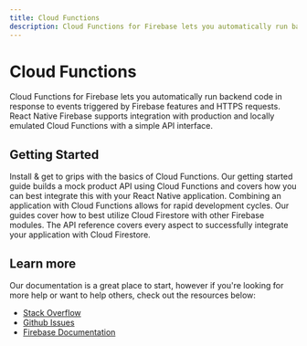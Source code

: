```yaml
---
title: Cloud Functions
description: Cloud Functions for Firebase lets you automatically run backend code in response to events triggered by Firebase features and HTTPS requests. 
---
```


# Cloud Functions

Cloud Functions for Firebase lets you automatically run backend code in response to events triggered by Firebase features and HTTPS requests.
React Native Firebase supports integration with production and locally emulated Cloud Functions with a simple API interface. 

<Youtube id="vr0Gfvp5v1A" />

## Getting Started

<Grid>
	<Block
		icon="build"
		color="#ffc107"
		title="Quick Start"
		to="/{{ version }}/functions/quick-start"
	>
	  Install & get to grips with the basics of Cloud Functions.
  </Block>
  <Block
    icon="assignment_turned_in"
    color="#8e24aa"
    title="Getting started with Cloud Functions"
    to="/guides/getting-started-with-cloud-functions"
  >
    Our getting started guide builds a mock product API using Cloud Functions and covers how you can
    best integrate this with your React Native application.
  </Block>
	<Block
		icon="school"
		color="#4CAF50"
		title="Guides"
		to="/guides?tag=functions"
	>
    Combining an application with Cloud Functions allows for rapid development cycles. Our guides
    cover how to best utilize Cloud Firestore with other Firebase modules.
	</Block>
  <Block
		icon="layers"
		color="#03A9F4"
		title="Reference"
		to="/{{ version }}/firestore/reference"
	>
    The API reference covers every aspect to successfully integrate your application with
    Cloud Firestore.
	</Block>
</Grid>

## Learn more

Our documentation is a great place to start, however if you're looking for more help or want to help others, 
check out the resources below:

- [Stack Overflow](https://stackoverflow.com/questions/tagged/react-native-firebase-functions)
- [Github Issues](https://github.com/invertase/react-native-firebase/issues?utf8=%E2%9C%93&q=is%3Aissue+sort%3Aupdated-desc+label%3Afunctions+)
- [Firebase Documentation](https://firebase.google.com/docs/functions?utm_source=invertase&utm_medium=react-native-firebase&utm_campaign=functions)
